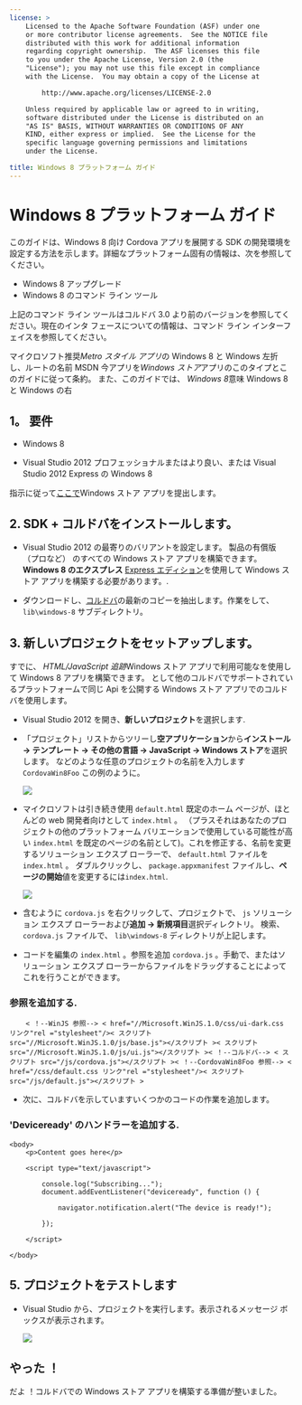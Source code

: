 ```yaml
---
license: >
    Licensed to the Apache Software Foundation (ASF) under one
    or more contributor license agreements.  See the NOTICE file
    distributed with this work for additional information
    regarding copyright ownership.  The ASF licenses this file
    to you under the Apache License, Version 2.0 (the
    "License"); you may not use this file except in compliance
    with the License.  You may obtain a copy of the License at

        http://www.apache.org/licenses/LICENSE-2.0

    Unless required by applicable law or agreed to in writing,
    software distributed under the License is distributed on an
    "AS IS" BASIS, WITHOUT WARRANTIES OR CONDITIONS OF ANY
    KIND, either express or implied.  See the License for the
    specific language governing permissions and limitations
    under the License.

title: Windows 8 プラットフォーム ガイド
---
```


# Windows 8 プラットフォーム ガイド

このガイドは、Windows 8 向け Cordova アプリを展開する SDK の開発環境を設定する方法を示します。詳細なプラットフォーム固有の情報は、次を参照してください。

*   Windows 8 アップグレード
*   Windows 8 のコマンド ライン ツール

上記のコマンド ライン ツールはコルドバ 3.0 より前のバージョンを参照してください。現在のインタ フェースについての情報は、コマンド ライン インターフェイスを参照してください。

マイクロソフト推奨*Metro スタイル アプリ*の Windows 8 と Windows 左折し、ルートの名前 MSDN 今アプリを*Windows ストア*アプリのこのタイプとこのガイドに従って条約。 また、このガイドでは、 *Windows 8*意味 Windows 8 と Windows の右

## 1。 要件

*   Windows 8

*   Visual Studio 2012 プロフェッショナルまたはより良い、または Visual Studio 2012 Express の Windows 8

指示に従って[ここで][1]Windows ストア アプリを提出します。

 [1]: http://www.windowsstore.com/

## 2. SDK + コルドバをインストールします。

*   Visual Studio 2012 の最寄りのバリアントを設定します。 製品の有償版 （プロなど） のすべての Windows ストア アプリを構築できます。 **Windows 8 のエクスプレス** [Express エディション][2]を使用して Windows ストア アプリを構築する必要があります。.

*   ダウンロードし、[コルドバ][3]の最新のコピーを抽出します。作業をして、 `lib\windows-8` サブディレクトリ。

 [2]: http://www.microsoft.com/visualstudio/eng/products/visual-studio-express-products
 [3]: http://phonegap.com/download

## 3. 新しいプロジェクトをセットアップします。

すでに、 *HTML/JavaScript 追跡*Windows ストア アプリで利用可能なを使用して Windows 8 アプリを構築できます。 として他のコルドバでサポートされているプラットフォームで同じ Api を公開する Windows ストア アプリでのコルドバを使用します。

*   Visual Studio 2012 を開き、**新しいプロジェクト**を選択します.

*   「プロジェクト」リストからツリーし**空アプリケーション**から**インストール → テンプレート → その他の言語 → JavaScript → Windows ストア**を選択します。 などのような任意のプロジェクトの名前を入力します `CordovaWin8Foo` この例のように。
    
    ![][4]

*   マイクロソフトは引き続き使用 `default.html` 既定のホーム ページが、ほとんどの web 開発者向けとして `index.html` 。 （プラスそれはあなたのプロジェクトの他のプラットフォーム バリエーションで使用している可能性が高い `index.html` を既定のページの名前として)。これを修正する、名前を変更するソリューション エクスプ ローラーで、 `default.html` ファイルを `index.html` 。 ダブルクリックし、 `package.appxmanifest` ファイルし、**ページの開始**値を変更するには`index.html`.
    
    ![][5]

*   含むように `cordova.js` を右クリックして、プロジェクトで、 `js` ソリューション エクスプ ローラーおよび**追加 → 新規項目**選択ディレクトリ。 検索、 `cordova.js` ファイルで、 `lib\windows-8` ディレクトリが上記します。

*   コードを編集の `index.html` 。参照を追加 `cordova.js` 。手動で、またはソリューション エクスプ ローラーからファイルをドラッグすることによってこれを行うことができます。

 [4]: img/guide/platforms/win8/wsnewproject.png
 [5]: img/guide/platforms/win8/wschangemanifest.png

### 参照を追加する.

        < ！--WinJS 参照--> < href="//Microsoft.WinJS.1.0/css/ui-dark.css リンク"rel ="stylesheet"/>< スクリプト src="//Microsoft.WinJS.1.0/js/base.js"></スクリプト >< スクリプト src="//Microsoft.WinJS.1.0/js/ui.js"></スクリプト >< ！--コルドバ--> < スクリプト src="/js/cordova.js"></スクリプト >< ！--CordovaWin8Foo 参照--> < href="/css/default.css リンク"rel ="stylesheet"/>< スクリプト src="/js/default.js"></スクリプト >
    

*   次に、コルドバを示していますいくつかのコードの作業を追加します。

### 'Deviceready' のハンドラーを追加する.

    <body>
        <p>Content goes here</p>
    
        <script type="text/javascript">
    
            console.log("Subscribing...");
            document.addEventListener("deviceready", function () {
    
                navigator.notification.alert("The device is ready!");
    
            });
    
        </script>
    
    </body>
    

## 5. プロジェクトをテストします

*   Visual Studio から、プロジェクトを実行します。表示されるメッセージ ボックスが表示されます。
    
    ![][6]

 [6]: img/guide/platforms/win8/wsalert.png

## やった ！

だよ ！コルドバでの Windows ストア アプリを構築する準備が整いました。